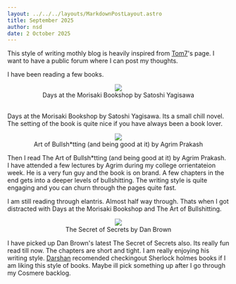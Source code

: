 ```yaml
---
layout: ../../../layouts/MarkdownPostLayout.astro
title: September 2025
author: nsd
date: 2 October 2025
---
```


This style of writing mothly blog is heavily inspired from [Tom7](http://tom7.org/)'s page. I want to have a public forum where I can post my thoughts.

I have been reading a few books.

<center>
    <img src="/assets/2025/Sep/days_at_the_morisaki_bookshop-satoshi_yagisawa.jpg">
    </br>
    Days at the Morisaki Bookshop by Satoshi Yagisawa
</center>
</br>

Days at the Morisaki Bookshop by Satoshi Yagisawa. Its a small chill novel. The setting of the book is quite nice if you have always been a book lover.

<center>
    <img src="/assets/2025/Sep/the_art_of_bullshitting-agrim_prakash.jpg">
    </br>
    Art of Bullsh*tting (and being good at it) by Agrim Prakash
</center>

Then I read The Art of Bullsh*tting (and being good at it) by Agrim Prakash. I have attended a few lectures by Agrim during my college orrientateion week. He is a very fun guy and the book is on brand. A few chapters in the end gets into a deeper levels of bullshitting. The writing style is quite engaging and you can churn through the pages quite fast.

I am still reading through elantris. Almost half way through. Thats when I got distracted with Days at the Morisaki Bookshop and The Art of Bullshitting.

<center>
    <img src="/assets/2025/Sep/the_secret_of_secrets-dan_brown.jpg">
    </br>
    The Secret of Secrets by Dan Brown
</center>

I have picked up Dan Brown's latest The Secret of Secrets also. Its really fun read till now. The chapters are short and tight. I am really enjoying his writing style. [Darshan](https://www.linkedin.com/in/darshan-jayachandran-39804018b/) recomended checkingout Sherlock holmes books if I am liking this style of books. Maybe ill pick something up after I go through my Cosmere backlog.
